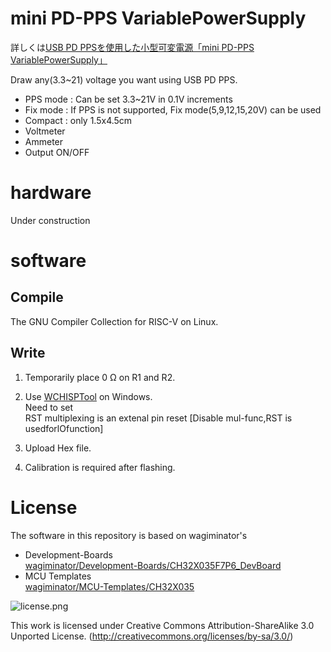 # mini PD-PPS VariablePowerSupply
詳しくは[USB PD PPSを使用した小型可変電源「mini PD-PPS VariablePowerSupply」](https://unagidojyou.com/2024/06-08/mini_pd-pps_variablepowersupply/)  <p>
Draw any(3.3~21) voltage you want using USB PD PPS.  
* PPS mode : Can be set 3.3~21V in 0.1V increments
* Fix mode : If PPS is not supported, Fix mode(5,9,12,15,20V) can be used
* Compact : only 1.5x4.5cm
* Voltmeter
* Ammeter
* Output ON/OFF

# hardware
Under construction

# software
## Compile
The GNU Compiler Collection for RISC-V on Linux.
## Write
1. Temporarily place 0 Ω on R1 and R2.  

2. Use [WCHISPTool](https://www.wch.cn/downloads/WCHISPTool_Setup_exe.html) on Windows.  
Need to set  
RST multiplexing is an extenal pin reset [Disable mul-func,RST is usedforlOfunction]

3. Upload Hex file.

4. Calibration is required after flashing.

# License
The software in this repository is based on wagiminator's  
* Development-Boards  
[wagiminator/Development-Boards/CH32X035F7P6_DevBoard](https://github.com/wagiminator/Development-Boards/tree/main/CH32X035F7P6_DevBoard)  
* MCU Templates  
[wagiminator/MCU-Templates/CH32X035](https://github.com/wagiminator/MCU-Templates/tree/main/CH32X035)  

![license.png](https://i.creativecommons.org/l/by-sa/3.0/88x31.png)

This work is licensed under Creative Commons Attribution-ShareAlike 3.0 Unported License. 
(http://creativecommons.org/licenses/by-sa/3.0/)
